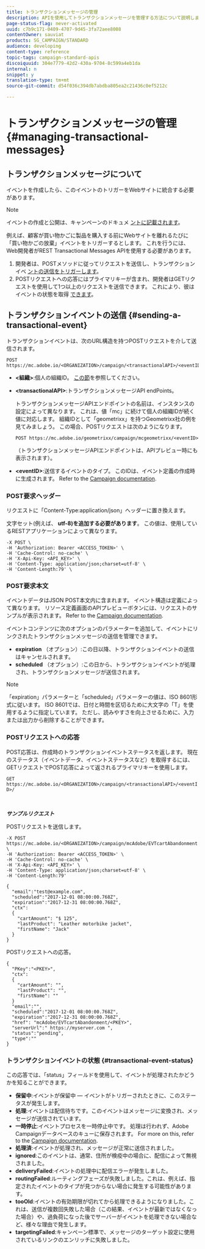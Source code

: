 ```yaml
---
title: トランザクションメッセージの管理
description: APIを使用してトランザクションメッセージを管理する方法について説明します。
page-status-flag: never-activated
uuid: c7b9c171-0409-4707-9d45-3fa72aee8008
contentOwner: sauviat
products: SG_CAMPAIGN/STANDARD
audience: developing
content-type: reference
topic-tags: campaign-standard-apis
discoiquuid: 304e7779-42d2-430a-9704-8c599a4eb1da
internal: n
snippet: y
translation-type: tm+mt
source-git-commit: d54f036c394db7abdba805ea2c21436c0ef5212c

---
```



# トランザクションメッセージの管理 {#managing-transactional-messages}

## トランザクションメッセージについて

イベントを作成したら、このイベントのトリガーをWebサイトに統合する必要があります。

>[!NOTE]
>
>イベントの作成と公開は、キャンペーンのドキュメ <a href="https://helpx.adobe.com/campaign/standard/administration/using/configuring-transactional-messaging.html">ントに記載されます</a>。

例えば、顧客が買い物かごに製品を購入する前にWebサイトを離れるたびに「買い物かごの放棄」イベントをトリガーするとします。 これを行うには、Web開発者がREST Transactional Messages APIを使用する必要があります。

1. 開発者は、POSTメソッドに従ってリクエストを送信し、トランザクションイベ [ントの送信をトリガーします](#sending-a-transactional-event)。
1. POSTリクエストへの応答にはプライマリキーが含まれ、開発者はGETリクエストを使用して1つ以上のリクエストを送信できます。 これにより、彼はイベントの状態を取得 [できます](#transactional-event-status)。

## トランザクションイベントの送信 {#sending-a-transactional-event}

トランザクションイベントは、次のURL構造を持つPOSTリクエストを介して送信されます。

```
POST https://mc.adobe.io/<ORGANIZATION>/campaign/<transactionalAPI>/<eventID>
```

* **&lt;組織>**:個人の組織ID。 [この節](../../api/using/must-read.md)を参照してください。

* **&lt;transactionalAPI>**:トランザクションメッセージAPI endPoints。

   トランザクションメッセージAPIエンドポイントの名前は、インスタンスの設定によって異なります。 これは、値「mc」に続けて個人の組織IDが続く値に対応します。 組織IDとして「geometrixx」を持つGeometrixx社の例を見てみましょう。 この場合、POSTリクエストは次のようになります。

   `POST https://mc.adobe.io/geometrixx/campaign/mcgeometrixx/<eventID>`

   （トランザクションメッセージAPIエンドポイントは、APIプレビュー時にも表示されます）。

* **&lt;eventID>**:送信するイベントのタイプ。 このIDは、イベント定義の作成時に生成されます。 Refer to the [Campaign documentation](https://helpx.adobe.com/campaign/standard/administration/using/configuring-transactional-messaging.html).

### POST要求ヘッダー

リクエストに「Content-Type:application/json」ヘッダーに置き換えます。

文字セット(例えば、 **utf-8)を追加する必要があります**。 この値は、使用しているRESTアプリケーションによって異なります。

```
-X POST \
-H 'Authorization: Bearer <ACCESS_TOKEN>' \
-H 'Cache-Control: no-cache' \
-H 'X-Api-Key: <API_KEY>' \
-H 'Content-Type: application/json;charset=utf-8' \
-H 'Content-Length:79' \
```

### POST要求本文

イベントデータはJSON POST本文内に含まれます。 イベント構造は定義によって異なります。 リソース定義画面のAPIプレビューボタンには、リクエストのサンプルが表示されます。 Refer to the [Campaign documentation](https://helpx.adobe.com/campaign/standard/administration/using/configuring-transactional-messaging.html).

イベントコンテンツに次のオプションのパラメーターを追加して、イベントにリンクされたトランザクションメッセージの送信を管理できます。

* **expiration** （オプション）:この日以降、トランザクションイベントの送信はキャンセルされます。
* **scheduled** （オプション）:この日から、トランザクションイベントが処理され、トランザクションメッセージが送信されます。

>[!NOTE]
>
>「expiration」パラメーターと「scheduled」パラメーターの値は、ISO 8601形式に従います。 ISO 8601では、日付と時間を区切るために大文字の「T」を使用するように指定しています。 ただし、読みやすさを向上させるために、入力または出力から削除することができます。

### POSTリクエストへの応答

POST応答は、作成時のトランザクションイベントステータスを返します。 現在のステータス（イベントデータ、イベントステータスなど）を取得するには、GETリクエストでPOST応答によって返されるプライマリキーを使用します。

`GET https://mc.adobe.io/<ORGANIZATION>/campaign/<transactionalAPI>/<eventID>/`

<br/>

***サンプルリクエスト&#x200B;***

POSTリクエストを送信します。

```
-X POST https://mc.adobe.io/<ORGANIZATION>/campaign/mcAdobe/EVTcartAbandonment \
-H 'Authorization: Bearer <ACCESS_TOKEN>' \
-H 'Cache-Control: no-cache' \
-H 'X-Api-Key: <API_KEY>' \
-H 'Content-Type: application/json;charset=utf-8' \
-H 'Content-Length:79'

{
  "email":"test@example.com",
  "scheduled":"2017-12-01 08:00:00.768Z",
  "expiration":"2017-12-31 08:00:00.768Z",
  "ctx":
  {
    "cartAmount": "$ 125",
    "lastProduct": "Leather motorbike jacket",
    "firstName": "Jack"
  }
}
```

POSTリクエストへの応答。

```
{
  "PKey":"<PKEY>",
  "ctx":
  {
    "cartAmount": "",
    "lastProduct": "",
    "firstName": ""
  }
  "email":"",
  "scheduled":"2017-12-01 08:00:00.768Z",
  "expiration":"2017-12-31 08:00:00.768Z",
  "href": "mcAdobe/EVTcartAbandonment/<PKEY>",
  "serverUrl":" https://myserver.com ",
  "status":"pending",
  "type":""
}
```

### トランザクションイベントの状態 {#transactional-event-status}

この応答では、「status」フィールドを使用して、イベントが処理されたかどうかを知ることができます。

* **保留中**:イベントが保留中 — イベントがトリガーされたときに、このステータスが発生します。
* **処理**:イベントは配信待ちです。このイベントはメッセージに変換され、メッセージが送信されています。
* **一時停止**:イベントプロセスを一時停止中です。 処理は行われず、Adobe Campaignデータベースのキューに保存されます。 For more on this, refer to the [Campaign documentation](https://helpx.adobe.com/campaign/standard/channels/using/event-transactional-messages.html#unpublishing-a-transactional-message).
* **処理済**:イベントが処理され、メッセージが正常に送信されました。
* **ignored**:このイベントは、通常、住所が検疫中の場合に、配信によって無視されました。
* **deliveryFailed**:イベントの処理中に配信エラーが発生しました。
* **routingFailed**:ルーティングフェーズが失敗しました。これは、例えば、指定されたイベントのタイプが見つからない場合に発生する可能性があります。
* **tooOld**:イベントの有効期限が切れてから処理できるようになりました。これは、送信が複数回失敗した場合（この結果、イベントが最新ではなくなった場合）や、過負荷になった後でサーバーがイベントを処理できない場合など、様々な理由で発生します。
* **targetingFailed**:キャンペーン標準で、メッセージのターゲット設定に使用されているリンクのエンリッチに失敗しました。
